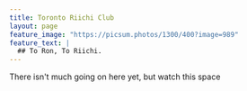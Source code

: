 ```yaml
---
title: Toronto Riichi Club
layout: page
feature_image: "https://picsum.photos/1300/400?image=989"
feature_text: |
  ## To Ron, To Riichi.
---
```


There isn't much going on here yet, but watch this space
